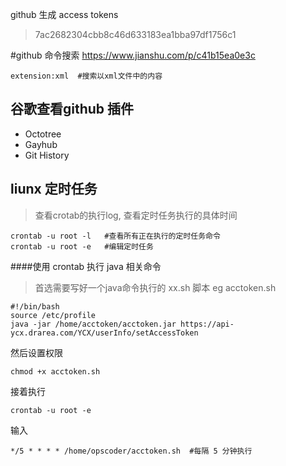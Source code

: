 github 生成  access tokens
>7ac2682304cbb8c46d633183ea1bba97df1756c1

#github 命令搜索
https://www.jianshu.com/p/c41b15ea0e3c
```shell
extension:xml  #搜索以xml文件中的内容
```

## 谷歌查看github 插件
+ Octotree
+ Gayhub
+ Git History

## liunx 定时任务
>查看crotab的执行log, 查看定时任务执行的具体时间
```shell
crontab -u root -l   #查看所有正在执行的定时任务命令
crontab -u root -e   #编辑定时任务
```

####使用 crontab 执行 java 相关命令

>首选需要写好一个java命令执行的 xx.sh 脚本 eg acctoken.sh
```shell
#!/bin/bash
source /etc/profile
java -jar /home/acctoken/acctoken.jar https://api-ycx.drarea.com/YCX/userInfo/setAccessToken
```

然后设置权限

```shell
chmod +x acctoken.sh
```

接着执行

```shell
crontab -u root -e
```

输入

```shell
*/5 * * * * /home/opscoder/acctoken.sh  #每隔 5 分钟执行
```